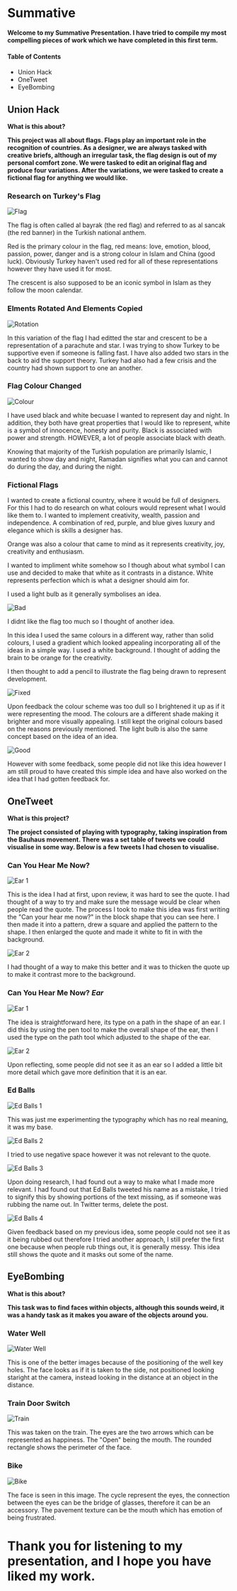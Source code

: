 # Summative

**Welcome to my Summative Presentation. I have tried to compile my most compelling pieces of work which we have completed in this first term.**

#### Table of Contents

* Union Hack
* OneTweet
* EyeBombing

## Union Hack

**What is this about?**

**This project was all about flags. Flags play an important role in the recognition of countries. As a designer, we are always tasked with creative briefs, although an irregular task, the flag design is out of my personal comfort zone. We were tasked to edit an original flag and produce four variations. After the variations, we were tasked to create a fictional flag for anything we would like.**

### Research on Turkey's Flag

![Flag](https://upload.wikimedia.org/wikipedia/commons/thumb/b/b4/Flag_of_Turkey.svg/2000px-Flag_of_Turkey.svg.png "Flag")

The flag is often called al bayrak (the red flag) and referred to as al sancak (the red banner) in the Turkish national anthem.

Red is the primary colour in the flag, red means: love, emotion, blood, passion, power, danger and is a strong colour in Islam and China (good luck). Obviously Turkey haven't used red for all of these representations however they have used it for most.

The crescent is also supposed to be an iconic symbol in Islam as they follow the moon calendar.

### Elments Rotated And Elements Copied

![Rotation](https://github.com/Mhossain360/FLAG-3/blob/master/Mayur/Turkey-Support-(Flag).png "Rotation")

In this variation of the flag I had editted the star and crescent to be a representation of a parachute and star. I was trying to show Turkey to be supportive even if someone is falling fast. I have also added two stars in the back to aid the support theory. Turkey had also had a few crisis and the country had shown support to one an another.

### Flag Colour Changed

![Colour](https://github.com/Mhossain360/FLAG-3/blob/master/Mayur/B%26W.png "Colour")

I have used black and white becuase I wanted to represent day and night. In addition, they both have great properties that I would like to represent, white is a symbol of innocence, honesty and purity. Black is associated with power and strength. HOWEVER, a lot of people associate black with death.

Knowing that majority of the Turkish population are primarily Islamic, I wanted to show day and night, Ramadan signifies what you can and cannot do during the day, and during the night.

### Fictional Flags

I wanted to create a fictional country, where it would be full of designers. For this I had to do research on what colours would represent what I would like them to. I wanted to implement creativity, wealth, passion and independence. A combination of red, purple, and blue gives luxury and elegance which is skills a designer has.

Orange was also a colour that came to mind as it represents creativity, joy, creativity and enthusiasm.

I wanted to impliment white somehow so I though about what symbol I can use and decided to make that white as it contrasts in a distance. White represents perfection which is what a designer should aim for.

I used a light bulb as it generally symbolises an idea.

![Bad](https://github.com/Mhossain360/FLAG-3/blob/master/Mayur/Terrible-Flag.png "Bad")

I didnt like the flag too much so I thought of another idea.

In this idea I used the same colours in a different way, rather than solid colours, I used a gradient which looked appealing incorporating all of the ideas in a simple way. I used a white background. I thought of adding the brain to be orange for the creativity.

I then thought to add a pencil to illustrate the flag being drawn to represent development.

![Fixed](https://github.com/Mhossain360/FLAG-3/blob/master/Mayur/Terrible-Flag-fixed.png "Fixed")

Upon feedback the colour scheme was too dull so I brightened it up as if it were representing the mood. The colours are a different shade making it brighter and more visually appealing. I still kept the original colours based on the reasons previously mentioned. The light bulb is also the same concept based on the idea of an idea.

![Good](https://github.com/Mhossain360/FLAG-3/blob/master/Mayur/Good-Flag.png "Good")

However with some feedback, some people did not like this idea however I am still proud to have created this simple idea and have also worked on the idea that I had gotten feedback for.

## OneTweet

**What is this project?**

**The project consisted of playing with typography, taking inspiration from the Bauhaus movement. There was a set table of tweets we could visualise in some way. Below is a few tweets I had chosen to visualise.**

### Can You Hear Me Now?

![Ear 1](https://github.com/MayurSoneji/Typography/blob/master/Image%20files/Can-You-Hear-me-old.png "Ear 1")

This is the idea I had at first, upon review, it was hard to see the quote. I had thought of a way to try and make sure the message would be clear when people read the quote. The process I took to make this idea was first writing the "Can your hear me now?" in the block shape that you can see here. I then made it into a pattern, drew a square and applied the pattern to the shape. I then enlarged the quote and made it white to fit in with the background.

![Ear 2](https://github.com/MayurSoneji/Typography/blob/master/Image%20files/Can-You-Hear-me-NEW.png "Ear 2")

I had thought of a way to make this better and it was to thicken the quote up to make it contrast more to the background.

### Can You Hear Me Now? _Ear_

![Ear 1](https://github.com/MayurSoneji/Typography/blob/master/Image%20files/Ear---Can-you-hear-me-1.png "Ear 1")

The idea is straightforward here, its type on a path in the shape of an ear. I did this by using the pen tool to make the overall shape of the ear, then I used the type on the path tool which adjusted to the shape of the ear.

![Ear 2](https://github.com/MayurSoneji/Typography/blob/master/Image%20files/Ear---Can-you-hear-me-2.png "Ear 2")

Upon reflecting, some people did not see it as an ear so I added a little bit more detail which gave more definition that it is an ear.

### Ed Balls

![Ed Balls 1](https://github.com/MayurSoneji/Typography/blob/master/Image%20files/Ed-Balls-1.png "Ed Balls 1")

This was just me experimenting the typography which has no real meaning, it was my base.

![Ed Balls 2](https://github.com/MayurSoneji/Typography/blob/master/Image%20files/Ed-Balls-2.png "Ed Balls 2")

I tried to use negative space however it was not relevant to the quote.

![Ed Balls 3](https://github.com/MayurSoneji/Typography/blob/master/Image%20files/Ed-Balls-3.png "Ed Balls 3")

Upon doing research, I had found out a way to make what I made more relevant. I had found out that Ed Balls tweeted his name as a mistake, I tried to signify this by showing portions of the text missing, as if someone was rubbing the name out. In Twitter terms, delete the post.

![Ed Balls 4](https://github.com/MayurSoneji/Typography/blob/master/Image%20files/Ed-Balls-4.gif "Ed Balls 4")

Given feedback based on my previous idea, some people could not see it as it being rubbed out therefore I tried another approach, I still prefer the first one because when people rub things out, it is generally messy. This idea still shows the quote and it masks out some of the name.

## EyeBombing

**What is this about?**

**This task was to find faces within objects, although this sounds weird, it was a handy task as it makes you aware of the objects around you.**

### Water Well

![Water Well](https://github.com/EmptyRave/EyeBombing/blob/master/20161003_141024_(Custom).jpg "Water Well")

This is one of the better images because of the positioning of the well key holes. The face looks as if it is taken to the side, not positioned looking staright at the camera, instead looking in the distance at an object in the distance.

### Train Door Switch

![Train](https://github.com/EmptyRave/EyeBombing/blob/master/20161003_160444_(Custom).jpg "Train")

This was taken on the train. The eyes are the two arrows which can be represented as happiness. The "Open" being the mouth. The rounded rectangle shows the perimeter of the face.

### Bike

![Bike](https://github.com/EmptyRave/EyeBombing/blob/master/20161003_140544_(Custom).jpg "Bike")

The face is seen in this image. The cycle represent the eyes, the connection between the eyes can be the bridge of glasses, therefore it can be an accessory. The pavement texture can be the mouth which has emotion of being frustrated.

# Thank you for listening to my presentation, and I hope you have liked my work.
